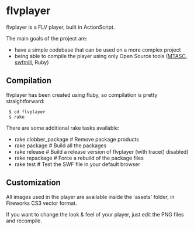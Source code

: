flvplayer
=========

flvplayer is a FLV player, built in ActionScript.

The main goals of the project are:

- have a simple codebase that can be used on a more complex project
- being able to compile the player using only Open Source tools ([MTASC](http://www.mtasc.org/), [swfmill](http://swfmill.org/), Ruby)


Compilation
-----------
flvplayer has been created using fluby, so compilation is pretty straightforward:

     $ cd flvplayer
     $ rake

There are some additional rake tasks available:

- rake clobber_package  # Remove package products
- rake package          # Build all the packages
- rake release          # Build a release version of flvplayer (with trace() disabled)
- rake repackage        # Force a rebuild of the package files
- rake test             # Test the SWF file in your default browser


Customization
-------------

All images used in the player are available inside the 'assets' folder, in Fireworks CS3 vector format.

If you want to change the look & feel of your player, just edit the PNG files and recompile.

